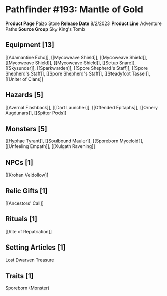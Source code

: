 ﻿---
id: '206'
name: Pathfinder 193. Mantle of Gold
rarity: Common
source: null
trait: null
type: Source

---
# Pathfinder #193: Mantle of Gold

**Product Page** Paizo Store
**Release Date** 8/2/2023
**Product Line** Adventure Paths
**Source Group** Sky King's Tomb

## Equipment [13]

[[Adamantine Echo]], [[Mycoweave Shield]], [[Mycoweave Shield]], [[Mycoweave Shield]], [[Mycoweave Shield]], [[Setup Snare]], [[Skysunder]], [[Sparkwarden]], [[Spore Shepherd's Staff]], [[Spore Shepherd's Staff]], [[Spore Shepherd's Staff]], [[Steadyfoot Tassel]], [[Uniter of Clans]]

## Hazards [5]

[[Avernal Flashback]], [[Dart Launcher]], [[Offended Epitaphs]], [[Ornery Augdunars]], [[Spitter Pods]]

## Monsters [5]

[[Hyphae Tyrant]], [[Soulbound Mauler]], [[Sporeborn Myceloid]], [[Unfeeling Empath]], [[Xulgath Ravening]]

## NPCs [1]

[[Krohan Veldollow]]

## Relic Gifts [1]

[[Ancestors' Call]]

## Rituals [1]

[[Rite of Repatriation]]

## Setting Articles [1]

Lost Dwarven Treasure

## Traits [1]

Sporeborn (Monster)